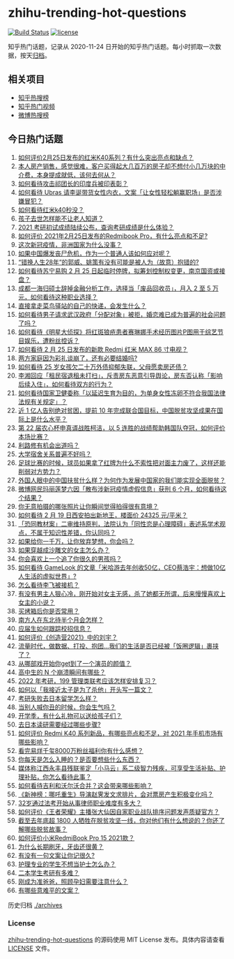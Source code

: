 # zhihu-trending-hot-questions

[![Build Status](https://github.com/justjavac/zhihu-trending-hot-questions/workflows/ci/badge.svg?branch=master)](https://github.com/justjavac/zhihu-trending-hot-questions/actions)
[![license](https://img.shields.io/github/license/justjavac/zhihu-trending-hot-questions)](https://github.com/justjavac/zhihu-trending-hot-questions/blob/master/LICENSE)

知乎热门话题，记录从 2020-11-24 日开始的知乎热门话题。每小时抓取一次数据，按天[归档](./archives)。

## 相关项目

- [知乎热搜榜](https://github.com/justjavac/zhihu-trending-top-search)
- [知乎热门视频](https://github.com/justjavac/zhihu-trending-hot-video)
- [微博热搜榜](https://github.com/justjavac/weibo-trending-hot-search)

## 今日热门话题

<!-- BEGIN -->
<!-- 最后更新时间 Fri Feb 26 2021 04:01:38 GMT+0800 (CST) -->
1. [如何评价2月25日发布的红米K40系列？有什么突出亮点和缺点？](https://www.zhihu.com/question/446352144)
1. [本人房产销售，感觉很难，客户买得起大几百万的房子却不想付小几万块的中介费，本身提成就低，该何去何从？](https://www.zhihu.com/question/346148770)
1. [如何看待攻击祁团长的印度兵被印表彰？](https://www.zhihu.com/question/446250592)
1. [如何看待 Ubras 请李诞带货女性内衣，文案「让女性轻松躺赢职场」是否涉嫌冒犯？](https://www.zhihu.com/question/446266808)
1. [如何看待红米k40秒没？](https://www.zhihu.com/question/446374905)
1. [孩子去世怎样能不让老人知道？](https://www.zhihu.com/question/445323432)
1. [2021 考研初试成绩陆续公布，查询考研成绩是什么体验？](https://www.zhihu.com/question/446254180)
1. [如何评价 2021年2月25日发布的Redmibook Pro，有什么亮点和不足?](https://www.zhihu.com/question/446013738)
1. [这次新冠疫情，非洲国家为什么没事？](https://www.zhihu.com/question/379308126)
1. [如果中国爆发丧尸危机，作为一个普通人该如何应对呢？](https://www.zhihu.com/question/421002885)
1. [“错换人生28年”的郭威、姚策有没有可能是被人为（故意）抱错的?](https://www.zhihu.com/question/441664938)
1. [如何看待苏宁易购 2 月 25 日起临时停牌，拟筹划控制权变更，南京国资或接盘？](https://www.zhihu.com/question/446257373)
1. [成都一海归硕士辞掉金融分析工作，选择当「废品回收员」，月入 2 至 5 万元，如何看待这种职业选择？](https://www.zhihu.com/question/446068615)
1. [直接拿走菜鸟驿站的自己的快递，会发生什么？](https://www.zhihu.com/question/268856763)
1. [如何看待男子请求武汉政府「分配对象」被拒，婚恋难已成为普遍的社会问题了吗？](https://www.zhihu.com/question/446131446)
1. [如何看待《明星大侦探》将红斑狼疮患者赛琳娜手术经历图片P图用于综艺节目娱乐，遭粉丝控诉？](https://www.zhihu.com/question/446257479)
1. [如何看待 2 月 25 日发布的新款 Redmi 红米 MAX 86 寸电视？](https://www.zhihu.com/question/446294482)
1. [两方家庭因为彩礼谈崩了，还有必要结婚吗?](https://www.zhihu.com/question/446092883)
1. [如何看待 25 岁女孩欠二十万外债抑郁失联，父母愿卖房还债？](https://www.zhihu.com/question/446250760)
1. [李湘回应「租民宿退租未打扫」，斥责房东恶意引导舆论，房东否认称「影响后续入住」，如何看待双方的行为？](https://www.zhihu.com/question/446015926)
1. [如何看待国家卫健委称「以延迟生育为目的，为单身女性冻卵不符合我国法律法规有关规定」？](https://www.zhihu.com/question/446054702)
1. [近 1 亿人告别绝对贫困，提前 10 年完成联合国目标，中国脱贫攻坚成果在国际上是什么水平？](https://www.zhihu.com/question/446264543)
1. [第 22 届农心杯申真谞战胜柯洁，以 5 连胜的战绩帮助韩国队夺冠，如何评价本场比赛？](https://www.zhihu.com/question/446309698)
1. [利路修有机会出道吗？](https://www.zhihu.com/question/446110516)
1. [大学宿舍关系普遍不好吗？](https://www.zhihu.com/question/286442485)
1. [足球比赛的时候，球员如果拿了红牌为什么不索性把对面主力废了，这样还能削弱对方势力？](https://www.zhihu.com/question/441157415)
1. [外国人眼中的中国扶贫什么样？为何作为发展中国家的我们能实现全面脱贫？](https://www.zhihu.com/question/446250417)
1. [微博网民玛丽莲梦六因「散布涉新冠疫情虚假信息」获刑 6 个月，如何看待这个结果？](https://www.zhihu.com/question/445947424)
1. [你无意拍摄的哪张照片让你瞬间觉得拍得很有意境？](https://www.zhihu.com/question/29870169)
1. [如何看待 2 月 19 日西安拍出新地王，楼面价 24325 元/平米？](https://www.zhihu.com/question/445414145)
1. [「恐同教材案」二审维持原判，法院认为「同性恋是心理障碍」表述系学术观点，不属于知识性差错，你认同吗？](https://www.zhihu.com/question/446246842)
1. [如果给你一千万，让你放弃梦想，你会吗？](https://www.zhihu.com/question/443957105)
1. [如果穿越成沙雕文的女主怎么办？](https://www.zhihu.com/question/379331291)
1. [你会喜欢上一个追了你很久的男孩吗？](https://www.zhihu.com/question/445731160)
1. [如何看待 GameLook 的文章「米哈游去年创收50亿，CEO蔡浩宇：想做10亿人生活的虚拟世界」?](https://www.zhihu.com/question/445986205)
1. [怎么看待李飞被接机？](https://www.zhihu.com/question/446168657)
1. [有没有男主人狠心冷，刚开始对女主无感，杀了她都无所谓，后来慢慢喜欢上女主的小说？](https://www.zhihu.com/question/439091908)
1. [买烤箱后你是否常用？](https://www.zhihu.com/question/323335998)
1. [南方人在东北待半个月会怎样？](https://www.zhihu.com/question/443096571)
1. [应届生如何跟踪校招信息？](https://www.zhihu.com/question/333774020)
1. [如何评价《创造营2021》中的刘宇？](https://www.zhihu.com/question/267864631)
1. [流量时代，做数据、打投、抱团...我们的生活是否已经被「饭圈逻辑」裹挟了？](https://www.zhihu.com/question/446294551)
1. [从哪部戏开始你get到了一个演员的颜值？](https://www.zhihu.com/question/271827293)
1. [高中生的 N 个崩溃瞬间有哪些？](https://www.zhihu.com/question/436568570)
1. [2022 年考研，199 管理类联考应该怎样安排复习？](https://www.zhihu.com/question/427376463)
1. [如何以「我接近太子是为了杀他」开头写一篇文？](https://www.zhihu.com/question/420183279)
1. [考研失败去日本留学怎么样？](https://www.zhihu.com/question/387443750)
1. [当别人喊你丑的时候，你会生气吗？](https://www.zhihu.com/question/445968590)
1. [开学季，有什么礼物可以送给孩子们？](https://www.zhihu.com/question/445682157)
1. [去日本读研需要经过哪些步骤?](https://www.zhihu.com/question/38700286)
1. [如何评价 Redmi K40 系列新品，有哪些亮点和不足，对 2021 年手机市场有哪些影响？](https://www.zhihu.com/question/446351554)
1. [看完易烊千玺8000万粉丝福利你有什么感想？](https://www.zhihu.com/question/445958584)
1. [你每天是怎么入睡的？是否要想些什么东西？](https://www.zhihu.com/question/64586092)
1. [媒体称江西永丰县残联鉴定「小马云」系二级智力残疾，可享受生活补贴、护理补贴，你怎么看待此事？](https://www.zhihu.com/question/446158560)
1. [如何看待吉利和沃尔沃合并？这会带来哪些影响？](https://www.zhihu.com/question/446187047)
1. [《新神榜：哪吒重生》导演赵霁发文求排片，会对票房产生积极变化吗？](https://www.zhihu.com/question/445710674)
1. [32岁通过法考开始从事律师职业难度有多大？](https://www.zhihu.com/question/439347907)
1. [如何评价《王者荣耀》主播张大仙因自家职业战队排序问题发声质疑官方？](https://www.zhihu.com/question/445935813)
1. [截至去年底超 1800 人牺牲在脱贫攻坚一线，你对他们有什么想说的？你还了解哪些脱贫故事？](https://www.zhihu.com/question/446074222)
1. [如何评价小米RedmiBook Pro 15 2021款？](https://www.zhihu.com/question/446353927)
1. [为什么长期刷牙，牙齿还很黄？](https://www.zhihu.com/question/298299102)
1. [有没有一句文案让你记很久?](https://www.zhihu.com/question/432213645)
1. [护理专业的学生不想当护士怎么办？](https://www.zhihu.com/question/312670811)
1. [二本学生考研有多难？](https://www.zhihu.com/question/382462947)
1. [刚成为准爸爸，照顾孕妇需要注意什么？](https://www.zhihu.com/question/366967759)
1. [有哪些意难平的文案？](https://www.zhihu.com/question/445040722)
<!-- END -->

历史归档 [./archives](./archives)

### License

[zhihu-trending-hot-questions](https://github.com/justjavac/zhihu-trending-hot-questions) 的源码使用 MIT License 发布。具体内容请查看 [LICENSE](./LICENSE) 文件。
